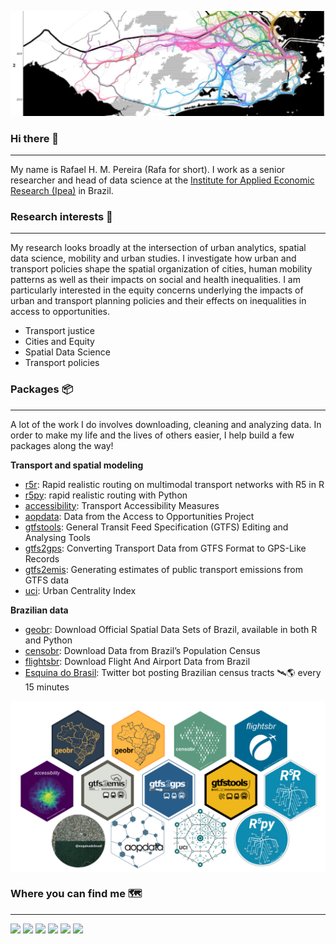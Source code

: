 ![](images/cover.jpg)

### Hi there 👋
---
My name is Rafael H. M. Pereira (Rafa for short). I work as a senior researcher and head of data science at the [Institute for Applied Economic Research (Ipea)](https://www.ipea.gov.br/portal/index.php?option=com_content&view=frontpage&Itemid=61) in Brazil.

### Research interests :satellite:
---
My research looks broadly at the intersection of urban analytics, spatial data science, mobility and urban studies. I investigate how urban and transport policies shape the spatial organization of cities, human mobility patterns as well as their impacts on social and health inequalities. I am particularly interested in the equity concerns underlying the impacts of urban and transport planning policies and their effects on inequalities in access to opportunities.

- Transport justice
- Cities and Equity
- Spatial Data Science
- Transport policies

### Packages :package:
---
A lot of the work I do involves downloading, cleaning and analyzing data. In order to make my life and the lives of others easier, I help build a few packages along the way!

**Transport and spatial modeling**
- [r5r](https://github.com/ipeaGIT/r5r): Rapid realistic routing on multimodal transport networks with R5 in R
- [r5py](https://github.com/ipeaGIT/r5r): rapid realistic routing with Python
- [accessibility](https://github.com/ipeaGIT/accessibility): Transport Accessibility Measures
- [aopdata](aopdata): Data from the Access to Opportunities Project
- [gtfstools](https://github.com/ipeaGIT/gtfstools): General Transit Feed Specification (GTFS) Editing and Analysing Tools
- [gtfs2gps](https://github.com/ipeaGIT/gtfs2gps): Converting Transport Data from GTFS Format to GPS-Like Records
- [gtfs2emis](https://github.com/ipeaGIT/gtfs2emis): Generating estimates of public transport emissions from GTFS data
- [uci](https://ipeagit.github.io/uci/): Urban Centrality Index

**Brazilian data**
- [geobr](https://github.com/ipeaGIT/geobr): Download Official Spatial Data Sets of Brazil, available in both R and Python
- [censobr](https://github.com/ipeaGIT/censobr): Download Data from Brazil’s Population Census
- [flightsbr](https://github.com/ipeaGIT/flightsbr): Download Flight And Airport Data from Brazil
- [Esquina do Brasil](https://github.com/rafapereirabr/bot_esquinadobrasil): Twitter bot posting Brazilian census tracts 🛰🌎 every 15 minutes


<img align="center" src="images/packages_logos.png" width="600">



### Where you can find me :world_map:
---
[<img src="https://www.iconsdb.com/icons/download/color/2E3949/geography-32.png">](https://www.urbandemographics.org/)
[<img src="https://www.iconsdb.com/icons/download/color/2E3949/google-scholar-32.png">](https://scholar.google.com/citations?user=dbRivsEAAAAJ&hl=en&oi=ao)
[<img src="https://www.iconsdb.com/icons/download/color/2E3949/twitter-4-32.png">](https://twitter.com/UrbanDemog)
[<img src="https://www.iconsdb.com/icons/download/color/2E3949/linkedin-4-32.png">](https://www.linkedin.com/in/rafael-h-m-pereira/)
[<img src="https://www.iconsdb.com/icons/download/color/2E3949/github-9-32.png">](https://github.com/rafapereirabr)
[<img src="https://www.iconsdb.com/icons/download/color/2E3949/stackoverflow-32.png">](https://stackoverflow.com/users/3588876/rafa-pereira)



